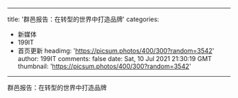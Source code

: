 
---
title: '群邑报告：在转型的世界中打造品牌'
categories: 
 - 新媒体
 - 199IT
 - 首页更新
headimg: 'https://picsum.photos/400/300?random=3542'
author: 199IT
comments: false
date: Sat, 10 Jul 2021 21:30:19 GMT
thumbnail: 'https://picsum.photos/400/300?random=3542'
---

<div>   
群邑报告：在转型的世界中打造品牌  
</div>
            